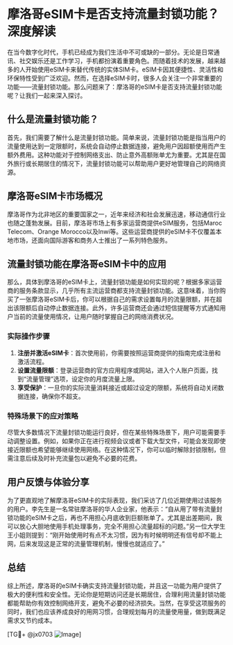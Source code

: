 # 摩洛哥eSIM卡是否支持流量封锁功能？深度解读

在当今数字化时代，手机已经成为我们生活中不可或缺的一部分。无论是日常通讯、社交娱乐还是工作学习，手机都扮演着重要角色。而随着技术的发展，越来越多的人开始使用eSIM卡来替代传统的实体SIM卡。eSIM卡因其便捷性、灵活性和环保特性受到广泛欢迎。然而，在选择eSIM卡时，很多人会关注一个非常重要的功能——流量封锁功能。那么问题来了：摩洛哥的eSIM卡是否支持流量封锁功能呢？让我们一起来深入探讨。

## 什么是流量封锁功能？

首先，我们需要了解什么是流量封锁功能。简单来说，流量封锁功能是指当用户的流量使用达到一定限额时，系统会自动停止数据连接，避免用户因超额使用而产生额外费用。这种功能对于控制网络支出、防止意外高额账单尤为重要。尤其是在国外旅行或长期居住的情况下，流量封锁功能可以帮助用户更好地管理自己的网络资源。

## 摩洛哥eSIM卡市场概况

摩洛哥作为北非地区的重要国家之一，近年来经济和社会发展迅速，移动通信行业也随之蓬勃发展。目前，摩洛哥市场上有多家运营商提供eSIM服务，包括Maroc Telecom、Orange Morocco以及Inwi等。这些运营商提供的eSIM卡不仅覆盖本地市场，还面向国际游客和商务人士推出了一系列特色服务。

## 流量封锁功能在摩洛哥eSIM卡中的应用

那么，具体到摩洛哥的eSIM卡上，流量封锁功能是如何实现的呢？根据多家运营商的服务条款显示，几乎所有主流运营商都支持流量封锁功能。这意味着，当你购买了一张摩洛哥eSIM卡后，你可以根据自己的需求设置每月的流量限额，并在超出该限额后自动停止数据连接。此外，许多运营商还会通过短信提醒等方式通知用户当前的流量使用情况，让用户随时掌握自己的网络消费状况。

### 实际操作步骤

1. **注册并激活eSIM卡**：首次使用前，你需要按照运营商提供的指南完成注册和激活流程。
2. **设置流量限额**：登录运营商的官方应用程序或网站，进入个人账户页面，找到“流量管理”选项，设定你的月度流量上限。
3. **享受保护**：一旦你的实际流量消耗接近或超过设定的限额，系统将自动关闭数据连接，确保你不超支。

### 特殊场景下的应对策略

尽管大多数情况下流量封锁功能运行良好，但在某些特殊场景下，用户可能需要手动调整设置。例如，如果你正在进行视频会议或者下载大型文件，可能会发现即使接近限额也希望能够继续使用网络。在这种情况下，你可以临时解除封锁限制，但需注意后续及时补充流量包以避免不必要的花费。

## 用户反馈与体验分享

为了更直观地了解摩洛哥eSIM卡的实际表现，我们采访了几位近期使用过该服务的用户。李先生是一名常驻摩洛哥的华人企业家，他表示：“自从用了带有流量封锁功能的eSIM卡之后，再也不用担心月底收到巨额账单了。尤其是出差期间，我可以放心大胆地使用手机处理事务，完全不用担心流量超标的问题。”另一位大学生王小姐则提到：“刚开始使用时有点不太习惯，因为有时候明明还有信号却不能上网，后来发现这是正常的流量管理机制，慢慢也就适应了。”

## 总结

综上所述，摩洛哥的eSIM卡确实支持流量封锁功能，并且这一功能为用户提供了极大的便利性和安全性。无论你是短期访问还是长期居住，合理利用流量封锁功能都能帮助你有效控制网络开支，避免不必要的经济损失。当然，在享受这项服务的同时，我们也应该养成良好的用网习惯，合理规划每月的流量使用量，做到既满足需求又节约成本。

[TG💪+ @jx0703 ![Image](https://github.com/user-attachments/assets/dbca1d08-cadb-493c-b0ec-ad6f7a83f270)]